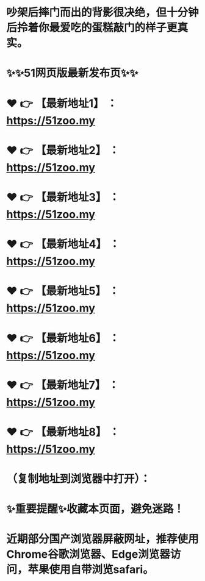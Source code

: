# 吵架后摔门而出的背影很决绝，但十分钟后拎着你最爱吃的蛋糕敲门的样子更真实。
# ✨✨51网页版最新发布页✨✨
# ❤️ 👉 【最新地址1】 ：https://51zoo.my
# ❤️ 👉 【最新地址2】 ：https://51zoo.my
# ❤️ 👉 【最新地址3】 ：https://51zoo.my
# ❤️ 👉 【最新地址4】 ：https://51zoo.my
# ❤️ 👉 【最新地址5】 ：https://51zoo.my
# ❤️ 👉 【最新地址6】 ：https://51zoo.my
# ❤️ 👉 【最新地址7】 ：https://51zoo.my
# ❤️ 👉 【最新地址8】 ：https://51zoo.my
# （复制地址到浏览器中打开）：
# ✨重要提醒✨收藏本页面，避免迷路！
# 近期部分国产浏览器屏蔽网址，推荐使用Chrome谷歌浏览器、Edge浏览器访问，苹果使用自带浏览safari。
